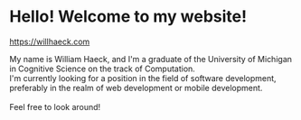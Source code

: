 # Hello! Welcome to my website!

https://willhaeck.com

My name is William Haeck, and I'm a graduate of the University of Michigan in Cognitive Science on the track of Computation. \
I'm currently looking for a position in the field of software development, preferably in the realm of web development or mobile development. \
\
Feel free to look around!
